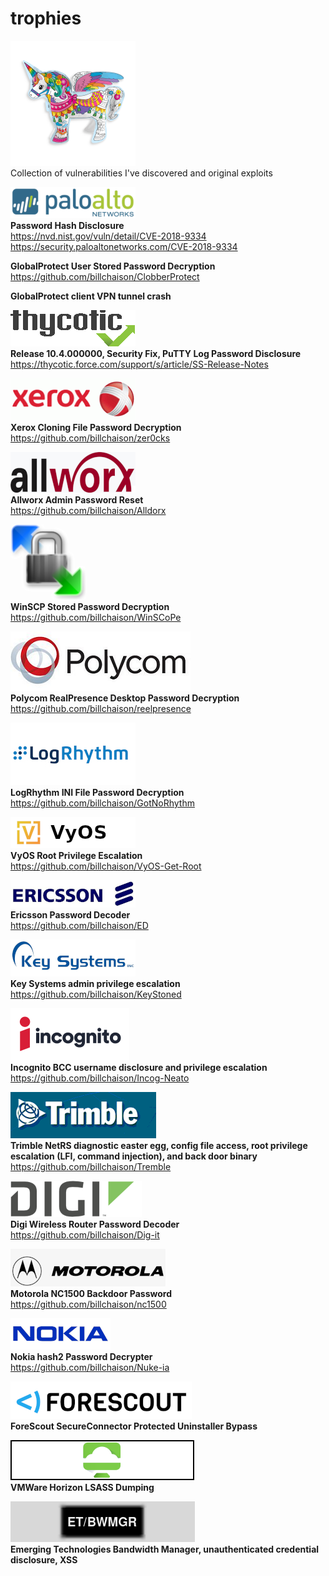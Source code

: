 # trophies
![alt text](img/mu.png)<br />
Collection of vulnerabilities I've discovered and original exploits

![alt text](img/pan.png)<br />
**Password Hash Disclosure**<br />
https://nvd.nist.gov/vuln/detail/CVE-2018-9334<br />
https://security.paloaltonetworks.com/CVE-2018-9334<br />

**GlobalProtect User Stored Password Decryption**<br />
https://github.com/billchaison/ClobberProtect

**GlobalProtect client VPN tunnel crash**<br />

![alt text](img/thy.png)<br />
**Release 10.4.000000, Security Fix, PuTTY Log Password Disclosure**<br />
https://thycotic.force.com/support/s/article/SS-Release-Notes

![alt text](img/xrx.png)<br />
**Xerox Cloning File Password Decryption**<br />
https://github.com/billchaison/zer0cks

![alt text](img/awx.png)<br />
**Allworx Admin Password Reset**<br />
https://github.com/billchaison/Alldorx

![alt text](img/wscp.png)<br />
**WinSCP Stored Password Decryption**<br />
https://github.com/billchaison/WinSCoPe

![alt text](img/pc.png)<br />
**Polycom RealPresence Desktop Password Decryption**<br />
https://github.com/billchaison/reelpresence

![alt text](img/lr.jpg)<br />
**LogRhythm INI File Password Decryption**<br />
https://github.com/billchaison/GotNoRhythm

![alt text](img/vyos.png)<br />
**VyOS Root Privilege Escalation**<br />
https://github.com/billchaison/VyOS-Get-Root

![alt text](img/er.png)<br />
**Ericsson Password Decoder**<br />
https://github.com/billchaison/ED

![alt text](img/ks.png)<br />
**Key Systems admin privilege escalation**<br />
https://github.com/billchaison/KeyStoned

![alt text](img/incog.png)<br />
**Incognito BCC username disclosure and privilege escalation**<br />
https://github.com/billchaison/Incog-Neato

![alt text](img/tlogo.png)<br />
**Trimble NetRS diagnostic easter egg, config file access, root privilege escalation (LFI, command injection), and back door binary**<br />
https://github.com/billchaison/Tremble

![alt text](img/digi00.png)<br />
**Digi Wireless Router Password Decoder**<br />
https://github.com/billchaison/Dig-it

![alt text](img/mot.png)<br />
**Motorola NC1500 Backdoor Password**<br />
https://github.com/billchaison/nc1500

![alt text](img/n00.png)<br />
**Nokia hash2 Password Decrypter**<br />
https://github.com/billchaison/Nuke-ia

![alt text](img/fs00.png)<br />
**ForeScout SecureConnector Protected Uninstaller Bypass**<br />

![alt text](img/vmwh.png)<br />
**VMWare Horizon LSASS Dumping**<br />

![alt text](img/etbwmgr.png)<br />
**Emerging Technologies Bandwidth Manager, unauthenticated credential disclosure, XSS**<br />
